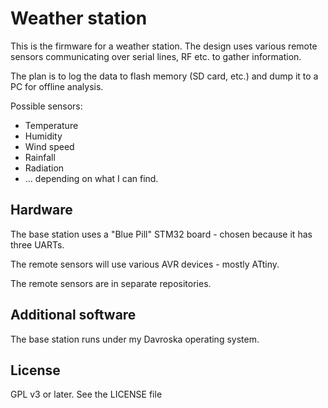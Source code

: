 # Weather station

This is the firmware for a weather station. The design uses various remote sensors communicating
over serial lines, RF etc. to gather information.

The plan is to log the data to flash memory (SD card, etc.) and dump it to a PC for offline
analysis.

Possible sensors:

* Temperature
* Humidity
* Wind speed
* Rainfall
* Radiation
* ... depending on what I can find.

## Hardware

The base station uses a "Blue Pill" STM32 board - chosen because it has three UARTs.

The remote sensors will use various AVR devices - mostly ATtiny.

The remote sensors are in separate repositories.

## Additional software

The base station runs under my Davroska operating system.

## License

GPL v3 or later.  See the LICENSE file
